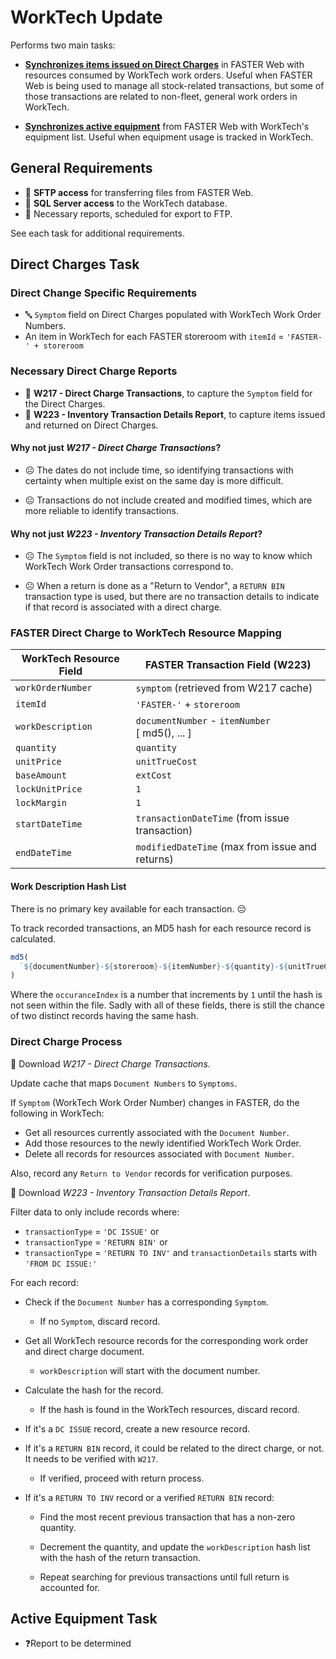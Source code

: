 # WorkTech Update

Performs two main tasks:

- [**Synchronizes items issued on Direct Charges**](#direct-charges-task) in FASTER Web
  with resources consumed by WorkTech work orders.
  Useful when FASTER Web is being used to manage all stock-related transactions,
  but some of those transactions are related to non-fleet, general work orders in WorkTech.

- [**Synchronizes active equipment**](#active-equipment-task) from FASTER Web with WorkTech's equipment list.
  Useful when equipment usage is tracked in WorkTech.

## General Requirements

- 📂 **SFTP access** for transferring files from FASTER Web.
- 🔗 **SQL Server access** to the WorkTech database.
- 📄 Necessary reports, scheduled for export to FTP.

See each task for additional requirements.

## Direct Charges Task

### Direct Change Specific Requirements

- 🔤 `Symptom` field on Direct Charges populated with WorkTech Work Order Numbers.
- An item in WorkTech for each FASTER storeroom with `itemId` = `'FASTER-' + storeroom`

### Necessary Direct Charge Reports

- 📄 **W217 - Direct Charge Transactions**, to capture the `Symptom` field for the Direct Charges.
- 📄 **W223 - Inventory Transaction Details Report**, to capture items issued and returned on Direct Charges.

#### Why not just _W217 - Direct Charge Transactions_?

- ☹️ The dates do not include time,
  so identifying transactions with certainty when multiple exist on the same day is more difficult.

- ☹️ Transactions do not include created and modified times,
  which are more reliable to identify transactions.

#### Why not just _W223 - Inventory Transaction Details Report_?

- ☹️ The `Symptom` field is not included,
  so there is no way to know which WorkTech Work Order transactions correspond to.

- ☹️ When a return is done as a "Return to Vendor",
  a `RETURN BIN` transaction type is used, but there are no transaction details to indicate
  if that record is associated with a direct charge.

### FASTER Direct Charge to WorkTech Resource Mapping

| WorkTech Resource Field | FASTER Transaction Field (W223)                     |
| ----------------------- | --------------------------------------------------- |
| `workOrderNumber`       | `symptom` (retrieved from W217 cache)               |
| `itemId`                | `'FASTER-'` + `storeroom`                           |
| `workDescription`       | `documentNumber` - `itemNumber`<br />[ md5(), ... ] |
| `quantity`              | `quantity`                                          |
| `unitPrice`             | `unitTrueCost`                                      |
| `baseAmount`            | `extCost`                                           |
| `lockUnitPrice`         | `1`                                                 |
| `lockMargin`            | `1`                                                 |
| `startDateTime`         | `transactionDateTime` (from issue transaction)      |
| `endDateTime`           | `modifiedDateTime` (max from issue and returns)     |

#### Work Description Hash List

There is no primary key available for each transaction. 😔

To track recorded transactions, an MD5 hash for each resource record is calculated.

```javascript
md5(
  `${documentNumber}-${storeroom}-${itemNumber}-${quantity}-${unitTrueCost}-${createdDateTime}-${occuranceIndex}`
)
```

Where the `occuranceIndex` is a number that increments by `1` until the hash is not seen within the file.
Sadly with all of these fields, there is still the chance of two distinct records having the same hash.

### Direct Charge Process

🔽 Download _W217 - Direct Charge Transactions_.

Update cache that maps `Document Numbers` to `Symptoms`.

If `Symptom` (WorkTech Work Order Number) changes in FASTER,
do the following in WorkTech:

- Get all resources currently associated with the `Document Number`.
- Add those resources to the newly identified WorkTech Work Order.
- Delete all records for resources associated with `Document Number`.

Also, record any `Return to Vendor` records for verification purposes.

🔽 Download _W223 - Inventory Transaction Details Report_.

Filter data to only include records where:

- `transactionType` = `'DC ISSUE'` or
- `transactionType` = `'RETURN BIN'` or
- `transactionType` = `'RETURN TO INV'` and `transactionDetails` starts with `'FROM DC ISSUE:'`

For each record:

- Check if the `Document Number` has a corresponding `Symptom`.

  - If no `Symptom`, discard record.

- Get all WorkTech resource records for the corresponding work order and direct charge document.

  - `workDescription` will start with the document number.

- Calculate the hash for the record.

  - If the hash is found in the WorkTech resources, discard record.

- If it's a `DC ISSUE` record, create a new resource record.

- If it's a `RETURN BIN` record, it could be related to the direct charge, or not.
  It needs to be verified with `W217`.

  - If verified, proceed with return process.

- If it's a `RETURN TO INV` record or a verified `RETURN BIN` record:

  - Find the most recent previous transaction that has a non-zero quantity.

  - Decrement the quantity, and update the `workDescription` hash list with
    the hash of the return transaction.
  - Repeat searching for previous transactions until full return is accounted for.

## Active Equipment Task

- ❓Report to be determined
